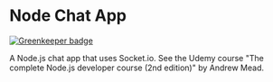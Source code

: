 # Node Chat App

[![Greenkeeper badge](https://badges.greenkeeper.io/jackdbd/node-chat-app.svg)](https://greenkeeper.io/)

A Node.js chat app that uses Socket.io.
See the Udemy course "The complete Node.js developer course (2nd edition)" by Andrew Mead.

